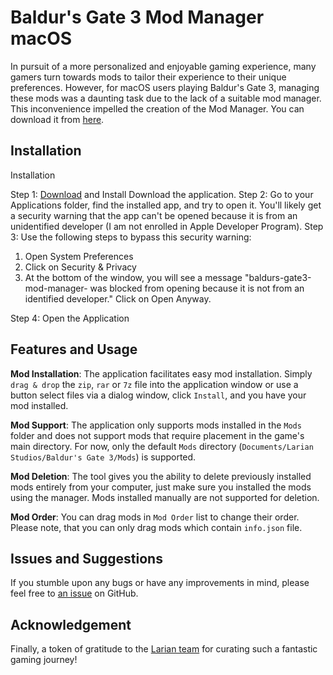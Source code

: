 # Baldur's Gate 3 Mod Manager macOS

In pursuit of a more personalized and enjoyable gaming experience, many gamers turn towards mods to tailor their experience to their unique preferences. However, for macOS users playing Baldur's Gate 3, managing these mods was a daunting task due to the lack of a suitable mod manager. This inconvenience impelled the creation of the Mod Manager. You can download it from [here](https://github.com/mkinfrared/baldurs-gate3-mod-manager/releases).

## Installation

Installation

Step 1: [Download](https://github.com/mkinfrared/baldurs-gate3-mod-manager/releases/latest) and Install Download the application.
Step 2: Go to your Applications folder, find the installed app, and try to open it. You'll likely get a security warning that the app can't be opened because it is from an unidentified developer (I am not enrolled in Apple Developer Program).
Step 3: Use the following steps to bypass this security warning:

1. Open System Preferences
2. Click on Security & Privacy
3. At the bottom of the window, you will see a message "baldurs-gate3-mod-manager- was blocked from opening because it is not from an identified developer." Click on Open Anyway.

Step 4: Open the Application

## Features and Usage

**Mod Installation**: The application facilitates easy mod installation. Simply `drag & drop` the `zip`, `rar` or `7z` file into the application window or use a button select files via a dialog window, click `Install`, and you have your mod installed.

**Mod Support**: The application only supports mods installed in the `Mods` folder and does not support mods that require placement in the game's main directory. For now, only the default `Mods` directory (`Documents/Larian Studios/Baldur's Gate 3/Mods`) is supported.

**Mod Deletion**: The tool gives you the ability to delete previously installed mods entirely from your computer, just make sure you installed the mods using the manager. Mods installed manually are not supported for deletion.

**Mod Order**: You can drag mods in `Mod Order` list to change their order. Please note, that you can only drag mods which contain `info.json` file.

## Issues and Suggestions

If you stumble upon any bugs or have any improvements in mind, please feel free to [an issue](https://github.com/mkinfrared/baldurs-gate3-mod-manager/issues/new/choose) on GitHub.

## Acknowledgement

Finally, a token of gratitude to the [Larian team](https://larian.com/) for curating such a fantastic gaming journey!
